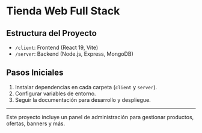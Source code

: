 # Tienda Web Full Stack

## Estructura del Proyecto

- `/client`: Frontend (React 19, Vite)
- `/server`: Backend (Node.js, Express, MongoDB)

## Pasos Iniciales

1. Instalar dependencias en cada carpeta (`client` y `server`).
2. Configurar variables de entorno.
3. Seguir la documentación para desarrollo y despliegue.

---

Este proyecto incluye un panel de administración para gestionar productos, ofertas, banners y más.
